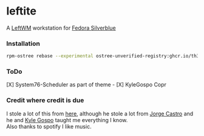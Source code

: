 # leftite
A [LeftWM](https://github.com/leftwm/leftwm) workstation for [Fedora Silverblue](https://silverblue.fedoraproject.org)

### Installation
```bash
rpm-ostree rebase --experimental ostree-unverified-registry:ghcr.io/th3-s4lm0n/leftite:latest
```

### ToDo
[X] System76-Scheduler as part of theme
    - [X] KyleGospo Copr

### Credit where credit is due
I stole a lot of this from [here](https://github.com/cyrv6737/sb-custom), although he stole a lot from [Jorge Castro](https://github.com/castrojo) and he and [Kyle Gospo](https://github.com/kylegospo) taught me everything I know. \
Also thanks to spotify I like music.


